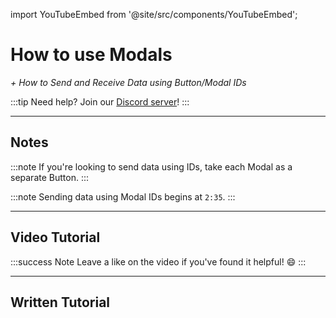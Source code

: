 import YouTubeEmbed from '@site/src/components/YouTubeEmbed';

# How to use Modals
*+ How to Send and Receive Data using Button/Modal IDs*

:::tip
Need help? Join our [Discord server](https://dsc.gg/inventutor)!
:::

***

## Notes

:::note
If you're looking to send data using IDs, take each Modal as a separate Button.
:::

:::note
Sending data using Modal IDs begins at `2:35`.
:::

***

## Video Tutorial

<YouTubeEmbed videoId="NpKj9afGzBk" title="YouTube Video" />

:::success Note
Leave a like on the video if you've found it helpful! 😄
:::

***

## Written Tutorial


